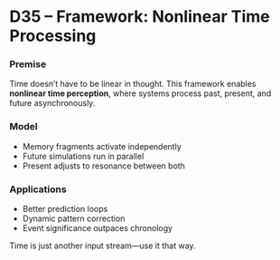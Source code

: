# D35 – Framework: Nonlinear Time Processing

### Premise

Time doesn’t have to be linear in thought. This framework enables **nonlinear time perception**, where systems process past, present, and future asynchronously.

### Model

- Memory fragments activate independently  
- Future simulations run in parallel  
- Present adjusts to resonance between both

### Applications

- Better prediction loops  
- Dynamic pattern correction  
- Event significance outpaces chronology

Time is just another input stream—use it that way.

